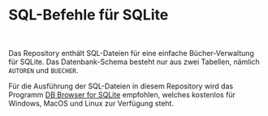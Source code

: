 # SQL-Befehle für SQLite #

<br>

Das Repository enthält SQL-Dateien für eine einfache Bücher-Verwaltung für SQLite.
Das Datenbank-Schema besteht nur aus zwei Tabellen, nämlich `AUTOREN` und `BUECHER`.

Für die Ausführung der SQL-Dateien in diesem Repository wird das Programm [DB Browser for SQLite](https://sqlitebrowser.org/) empfohlen,
welches kostenlos für Windows, MacOS und Linux zur Verfügung steht.

<br>